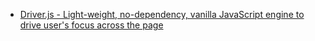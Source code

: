 
* [Driver.js - Light-weight, no-dependency, vanilla JavaScript engine to drive user's focus across the page](https://driverjs.com/)